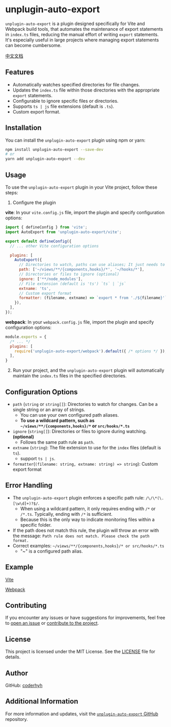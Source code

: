 # unplugin-auto-export

`unplugin-auto-export` is a plugin designed specifically for Vite and Webpack build tools, that automates the maintenance of export statements in `index.ts` files, reducing the manual effort of writing `export` statements. It's especially useful in large projects where managing export statements can become cumbersome.

[中文文档](/README-zh.md)

## Features

- Automatically watches specified directories for file changes.
- Updates the `index.ts` file within those directories with the appropriate `export` statements.
- Configurable to ignore specific files or directories.
- Supports `ts | js` file extensions (default is `.ts`).
- Custom export format.

## Installation

You can install the `unplugin-auto-export` plugin using npm or yarn:

```bash
npm install unplugin-auto-export --save-dev
# or
yarn add unplugin-auto-export --dev
```

## Usage

To use the `unplugin-auto-export` plugin in your Vite project, follow these steps:

1. Configure the plugin

**vite**: In your `vite.config.js` file, import the plugin and specify configuration options:

```javascript
import { defineConfig } from 'vite';
import AutoExport from 'unplugin-auto-export/vite';

export default defineConfig({
  // ... other Vite configuration options

  plugins: [
    AutoExport({
      // Directories to watch, paths can use aliases; It just needs to end with /*
      path: ['~/views/**/{components,hooks}/*', '~/hooks/*'],
      // Directories or files to ignore (optional)
      ignore: ['**/node_modules'],
      // File extension (default is 'ts') `ts` | `js`
      extname: 'ts',
      // Custom export format
      formatter: (filename, extname) => `export * from './${filename}'`
    }),
  ],
});
```

**webpack**: In your `webpack.config.js` file, import the plugin and specify configuration options:

```javascript
module.exports = {
  /* ... */
  plugins: [
    require('unplugin-auto-export/webpack').default({ /* options */ }),
  ],
}
```

2. Run your project, and the `unplugin-auto-export` plugin will automatically maintain the `index.ts` files in the specified directories.

## Configuration Options

- `path` (`string` or `string[]`): Directories to watch for changes. Can be a single string or an array of strings.
  - You can use your own configured path aliases.
  - **To use a wildcard pattern, such as `~/views/**/{components,hooks}/*` or `src/hooks/*.ts`**
- `ignore` (`string[]`): Directories or files to ignore during watching. **(optional)**
  - Follows the same path rule as `path`.
- `extname` (`string`): The file extension to use for the `index` files (default is `ts`).
  - support `ts | js`.
- `formatter`(`(filename: string, extname: string) => string`): Custom export format

## Error Handling

- The `unplugin-auto-export` plugin enforces a specific path rule: `/\/\*(\.[\w\d]+)?$/`.
  - When using a wildcard pattern, it only requires ending with `/*` or `/*.ts`. Typically, ending with `/*` is sufficient.
  - Because this is the only way to indicate monitoring files within a specific folder.
- If the path does not match this rule, the plugin will throw an error with the message: `Path rule does not match. Please check the path format.`
- Correct examples: `~/views/**/{components,hooks}/* or src/hooks/*.ts`
  - "~" is a configured path alias.

## Example

[Vite](/playground/vite)

[Webpack](/playground/webpack)

## Contributing

If you encounter any issues or have suggestions for improvements, feel free to [open an issue](https://github.com/coderhyh/unplugin-auto-export/issues) or [contribute to the project](https://github.com/coderhyh/unplugin-auto-export).

## License

This project is licensed under the MIT License. See the [LICENSE](/LICENSE) file for details.

## Author

GitHub: [coderhyh](https://github.com/coderhyh)

## Additional Information

For more information and updates, visit the [`unplugin-auto-export` GitHub](https://github.com/coderhyh/unplugin-auto-export) repository.
